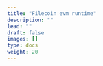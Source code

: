```yaml
---
title: "Filecoin evm runtime"
description: ""
lead: ""
draft: false
images: []
type: docs
weight: 20
---
```


